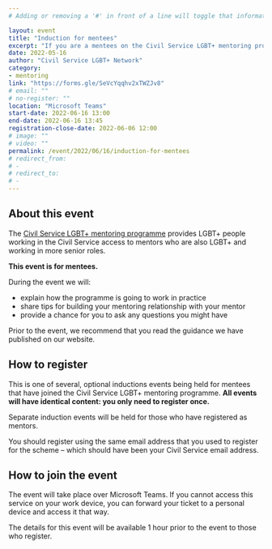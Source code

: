 ```yaml
---
# Adding or removing a '#' in front of a line will toggle that information off and on from being processed. 

layout: event
title: "Induction for mentees"
excerpt: "If you are a mentees on the Civil Service LGBT+ mentoring programme 2022, sign up to attend one of our mentoring induction events"
date: 2022-05-16
author: "Civil Service LGBT+ Network"
category: 
- mentoring
link: "https://forms.gle/SeVcYqqhv2xTWZJv8"
# email: ""
# no-register: ""
location: "Microsoft Teams"
start-date: 2022-06-16 13:00
end-date: 2022-06-16 13:45
registration-close-date: 2022-06-06 12:00
# image: ""
# video: ""
permalink: /event/2022/06/16/induction-for-mentees
# redirect_from: 
# - 
# redirect_to: 
# - 
---
```


## About this event

The [Civil Service LGBT+ mentoring programme](/mentoring) provides LGBT+ people working in the Civil Service access to mentors who are also LGBT+ and working in more senior roles.

**This event is for mentees.**

During the event we will:

- explain how the programme is going to work in practice
- share tips for building your mentoring relationship with your mentor
- provide a chance for you to ask any questions you might have

Prior to the event, we recommend that you read the guidance we have published on our website.

## How to register

This is one of several, optional inductions events being held for mentees that have joined the Civil Service LGBT+ mentoring programme. **All events will have identical content: you only need to register once.**

Separate induction events will be held for those who have registered as mentors.

You should register using the same email address that you used to register for the scheme – which should have been your Civil Service email address.

## How to join the event

The event will take place over Microsoft Teams. If you cannot access this service on your work device, you can forward your ticket to a personal device and access it that way.

The details for this event will be available 1 hour prior to the event to those who register.
